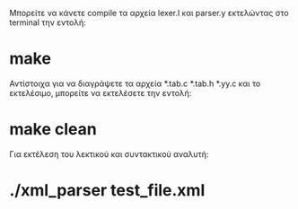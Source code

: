 Μπορείτε να κάνετε compile τα αρχεία lexer.l και parser.y εκτελώντας στο terminal την εντολή:

# make

Αντίστοιχα για να διαγράψετε τα αρχεία *.tab.c *.tab.h *.yy.c και το εκτελέσιμο, μπορείτε να εκτελέσετε την εντολή:

# make clean

Για εκτέλεση του λεκτικού και συντακτικού αναλυτή:

# ./xml_parser test_file.xml